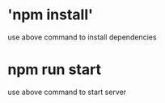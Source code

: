 # 'npm install'
use above command to install dependencies

# npm run start
use above command to start server